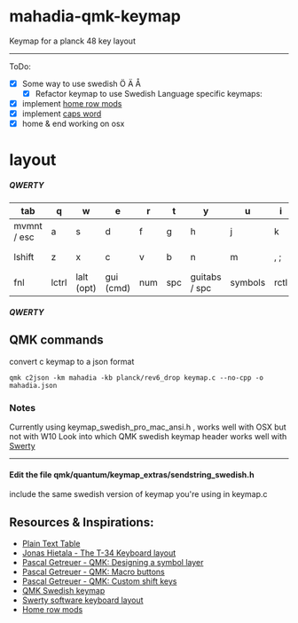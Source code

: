 # mahadia-qmk-keymap

Keymap for a planck 48 key layout

---
ToDo:
- [x] Some way to use swedish Ö Ä Å
  - [x] Refactor keymap to use Swedish Language specific keymaps:
- [x] implement [home row mods](https://precondition.github.io/home-row-mods)
- [x] implement [caps word](https://github.com/qmk/qmk_firmware/blob/master/users/drashna/keyrecords/capwords.md)
- [x] home & end working on osx

# layout

##### QWERTY

| tab          	| q     	| w          	| e         	| r   	| t   	| y             	| u       	| i    	| o          	| p   	| bspc       	|
|--------------	|-------	|------------	|-----------	|-----	|-----	|---------------	|---------	|------	|------------	|-----	|------------	|
| mvmnt / esc  	| a     	| s          	| d         	| f   	| g   	| h             	| j       	| k    	| l          	| . : 	| ' "        	|
| lshift       	| z     	| x          	| c         	| v   	| b   	| n             	| m       	| , ;  	| / ?        	| - _ 	| rs / enter 	|
| fnl          	| lctrl 	| lalt (opt) 	| gui (cmd) 	| num 	| spc 	| guitabs / spc 	| symbols 	| rctl 	| ralt (opt) 	| gui 	| / ?        	|


##### QWERTY



## QMK commands
convert c keymap to a json format
```
qmk c2json -km mahadia -kb planck/rev6_drop keymap.c --no-cpp -o mahadia.json
```

### Notes
Currently using keymap_swedish_pro_mac_ansi.h , works well with OSX but not with W10
Look into which QMK swedish keymap header works well with [Swerty](https://johanegustafsson.net/projects/swerty/)

---
#### Edit the file qmk/quantum/keymap_extras/sendstring_swedish.h
include the same swedish version of keymap you're using in keymap.c

## Resources & Inspirations:

- [Plain Text Table](https://plaintexttools.github.io/plain-text-table/)
- [Jonas Hietala - The T-34 Keyboard layout](https://www.jonashietala.se/blog/2021/06/03/the-t-34-keyboard-layout/)
- [Pascal Getreuer - QMK: Designing a symbol layer](https://getreuer.info/posts/keyboards/symbol-layer/index.html)
- [Pascal Getreuer - QMK: Macro buttons](https://getreuer.info/posts/keyboards/macros/index.html)
- [Pascal Getreuer - QMK: Custom shift keys](https://getreuer.info/posts/keyboards/custom-shift-keys/index.html)
- [QMK Swedish keymap](https://github.com/qmk/qmk_firmware/blob/master/quantum/keymap_extras/keymap_swedish.h)
- [Swerty software keyboard layout](https://johanegustafsson.net/projects/swerty/)
- [Home row mods](https://precondition.github.io/home-row-mods)
